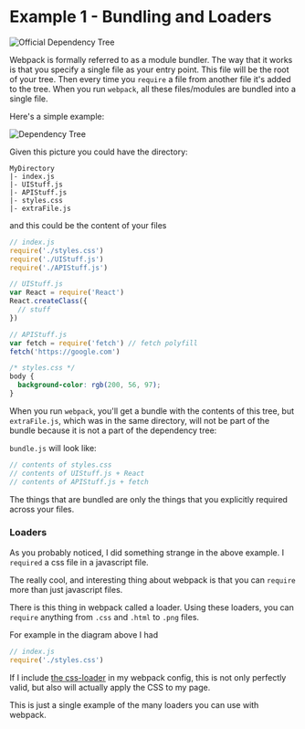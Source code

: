 # Example 1 - Bundling and Loaders

![Official Dependency Tree](http://i.imgur.com/YU4xBPQ.png)

Webpack is formally referred to as a module bundler. The way that it works is that you specify a
single file as your entry point. This file will be the root of your tree. Then every time you `require` a file from another file it's added to the tree. When you run `webpack`, all these files/modules are bundled into a single file.

Here's a simple example:

![Dependency Tree](http://i.imgur.com/dSghwwL.png)

Given this picture you could have the directory:

```
MyDirectory
|- index.js
|- UIStuff.js
|- APIStuff.js
|- styles.css
|- extraFile.js
```

and this could be the content of your files

```javascript
// index.js
require('./styles.css')
require('./UIStuff.js')
require('./APIStuff.js')

// UIStuff.js
var React = require('React')
React.createClass({
  // stuff
})

// APIStuff.js
var fetch = require('fetch') // fetch polyfill
fetch('https://google.com')
```

```css
/* styles.css */
body {
  background-color: rgb(200, 56, 97);
}
```

When you run `webpack`, you'll get a bundle with the contents of this tree, but `extraFile.js`, which was in the same directory, will not be part of
the bundle because it is not a part of the dependency tree:

`bundle.js` will look like:

```javascript
// contents of styles.css
// contents of UIStuff.js + React
// contents of APIStuff.js + fetch
```

The things that are bundled are only the things that you explicitly required across your files.

### Loaders

As you probably noticed, I did something strange in the above example. I `required` a css file in a javascript file.

The really cool, and interesting thing about webpack is that you can `require` more than just
javascript files.

There is this thing in webpack called a loader. Using these loaders, you can
`require` anything from `.css` and `.html` to `.png` files.

For example in the diagram above I had

```javascript
// index.js
require('./styles.css')
```

If I include [the css-loader](https://github.com/webpack/css-loader) in my webpack config, this is not only perfectly valid, but also will actually apply the CSS to my page.

This is just a single example of the many loaders you can use with webpack.
